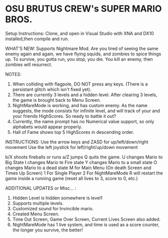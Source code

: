 # OSU BRUTUS CREW's SUPER MARIO BROS.

Setup Instructions: 
Clone, and open in Visual Studio with XNA and DX10 installed,then compile and run. 

WHAT'S NEW:
Supports Nightmare Mod. Are you tired of seeing the same enemy again and again, we have flying squids, and zombies to spice things up. To survive, you gotta run, you stop, you die. You kill an enemy, then zombies will resurrect.

NOTES:
1. When colliding with flagpole, DO NOT press any keys. (There is a persistant glitch which isn't fixed yet).
2. There are currently 3 levels and a hidden level. After clearing 3 levels, the game is brought back to Menu Screen.
3. NightMareMode is working, and has custom enemy. As the name suggests, the mode consists for infinite level, and will track of your and your friends HighScores. So ready to battle it out?
4. Currently, the name prompt has no Numerical value support, so only alphabets would appear properly.
5. Hall of Fame shows top 5 HighScores in descending order.

INSTRUCTIONS:
Use the arrow keys and ZASD for up/left/down/right movement
Use the left joystick for left/right/up/down movement

b/X shoots fireballs or runs
a/Z jumps
Q quits the game.
U changes Mario to Big State
I changes Mario te Fire state
Y changes Mario to a small state
O changes Mario to a dead state
M for Main Menu (On death Screen and Times Up Screen)
1 For Single Player
2 For NightMareMode
R will restart the game inside a running game (reset all lives to 3, score to 0, etc.)

ADDITIONAL UPDATES or Misc... : 

1. Hidden Level is hidden somewhere is level1
2. Supports multiple levels.
3. Customized sound for Invincible mario.
4. Created Menu Screen.
5. Time Out Screen, Game Over Screen, Current Lives Screen also added.
6. NightMareMode has 1 live system, and time is used as a score counter, the longer you survive, the better!



